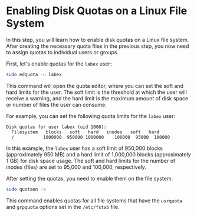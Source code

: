 # Enabling Disk Quotas on a Linux File System

In this step, you will learn how to enable disk quotas on a Linux file system. After creating the necessary quota files in the previous step, you now need to assign quotas to individual users or groups.

First, let's enable quotas for the `labex` user:

```bash
sudo edquota -u labex
```

This command will open the quota editor, where you can set the soft and hard limits for the user. The soft limit is the threshold at which the user will receive a warning, and the hard limit is the maximum amount of disk space or number of files the user can consume.

For example, you can set the following quota limits for the `labex` user:

```
Disk quotas for user labex (uid 1000):
  Filesystem   blocks   soft   hard   inodes   soft   hard
  /           1000000  950000 1000000    100000  95000  100000
```

In this example, the `labex` user has a soft limit of 950,000 blocks (approximately 950 MB) and a hard limit of 1,000,000 blocks (approximately 1 GB) for disk space usage. The soft and hard limits for the number of inodes (files) are set to 95,000 and 100,000, respectively.

After setting the quotas, you need to enable them on the file system:

```bash
sudo quotaon -a
```

This command enables quotas for all file systems that have the `usrquota` and `grpquota` options set in the `/etc/fstab` file.
